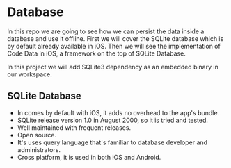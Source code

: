 # Database

In this repo we are going to see how we can persist the data inside a database and use it offline. First we will cover the SQLite database which is by default already available in iOS.
Then we will see the implementation of Code Data in iOS, a framework on the top of SQLite Database.

In this project we will add SQLite3 dependency as an embedded binary in our workspace.

## SQLite Database

- In comes by default with iOS, it adds no overhead to the app's bundle.
- SQLite release version 1.0 in August 2000, so it is tried and tested.
- Well maintained with frequent releases.
- Open source.
- It's uses query language that's familiar to database developer and administrators.
- Cross platform, it is used in both iOS and Android.
